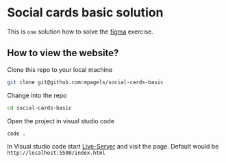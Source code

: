 # Social cards basic solution

This is `one` solution how to solve the
[figma](https://www.figma.com/file/J0jpHPSSL7DMtfq3M4jJ3x/Personal-Website-Social-Card?node-id=18%3A883) exercise.

## How to view the website?

Clone this repo to your local machine

```bash
git clone git@github.com:mpagels/social-cards-basic
```

Change into the repo

```bash
cd social-cards-basic
```

Open the project in visual studio code

```bash
code .
```

In Visual studio code start [Live-Server](https://marketplace.visualstudio.com/items?itemName=ritwickdey.LiveServer) and visit the page. Default would be `http://localhost:5500/index.html`
